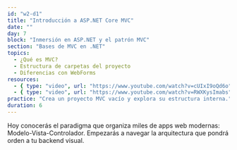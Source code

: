 ```yaml
---
id: "w2-d1"
title: "Introducción a ASP.NET Core MVC"
date: ""
day: 7
block: "Inmersión en ASP.NET y el patrón MVC"
section: "Bases de MVC en .NET"
topics:
  - ¿Qué es MVC?
  - Estructura de carpetas del proyecto
  - Diferencias con WebForms
resources:
  - { type: "video", url: "https://www.youtube.com/watch?v=cUIxI9oQd6o" }
  - { type: "video", url: "https://www.youtube.com/watch?v=RWXKysImabs" }
practice: "Crea un proyecto MVC vacío y explora su estructura interna."
duration: 6
---
```


Hoy conocerás el paradigma que organiza miles de apps web modernas: Modelo-Vista-Controlador. Empezarás a navegar la arquitectura que pondrá orden a tu backend visual.